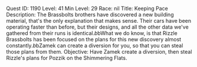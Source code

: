 Quest ID: 1190
Level: 41
Min Level: 29
Race: nil
Title: Keeping Pace
Description: The Brassbolts brothers have discovered a new building material, that's the only explanation that makes sense. Their cars have been operating faster than before, but their designs, and all the other data we've gathered from their runs is identical.$b$bWhat we do know, is that Rizzle Brassbolts has been focused on the plans for this new discovery almost constantly.$b$bZamek can create a diversion for you, so that you can steal those plans from them.
Objective: Have Zamek create a diversion, then steal Rizzle's plans for Pozzik on the Shimmering Flats.
